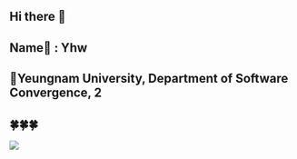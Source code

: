 ## Hi there 👋
## Name📛 : Yhw
## 🏫Yeungnam University, Department of Software Convergence, 2
## 🍀🍀🍀
<img src="https://capsule-render.vercel.app/api?type=wave&color=auto&height=300&section=header&text=🤔%20render&fontSize=90" />

<!--
**siaewjojwafo/siaewjojwafo** is a ✨ _special_ ✨ repository because its `README.md` (this file) appears on your GitHub profile.

Here are some ideas to get you started:




- 🔭 I’m currently working on ...
- 🌱 I’m currently learning ... 
- 👯 I’m looking to collaborate on ...
- 🤔 I’m looking for help with ...
- 💬 Ask me about ...
- 📫 How to reach me: ...
- 😄 Pronouns: ...
- ⚡ Fun fact: ...
-->

